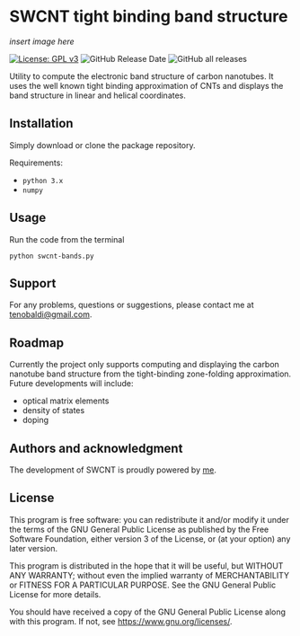 # SWCNT tight binding band structure

*insert image here*

[![License: GPL v3](https://img.shields.io/badge/License-GPLv3-blue.svg)](https://www.gnu.org/licenses/gpl-3.0)
![GitHub Release Date](https://img.shields.io/github/release-date/t3n0/swcnt-bands)
![GitHub all releases](https://img.shields.io/github/downloads/t3n0/swcnt-bands/total)

Utility to compute the electronic band structure of carbon nanotubes. It uses the well known tight binding approximation of CNTs and displays the band structure in linear and helical coordinates.

## Installation

Simply download or clone the package repository.

Requirements:

- `python 3.x`
- `numpy`

## Usage

Run the code from the terminal

`python swcnt-bands.py`

## Support

For any problems, questions or suggestions, please contact me at tenobaldi@gmail.com.

## Roadmap

Currently the project only supports computing and displaying the carbon nanotube band structure from the tight-binding zone-folding approximation. Future developments will include:

- optical matrix elements
- density of states
- doping

## Authors and acknowledgment

The development of SWCNT is proudly powered by [me](https://github.com/t3n0).

## License

This program is free software: you can redistribute it and/or modify it under the terms of the GNU General Public License as published by the Free Software Foundation, either version 3 of the License, or (at your option) any later version.

This program is distributed in the hope that it will be useful, but WITHOUT ANY WARRANTY; without even the implied warranty of MERCHANTABILITY or FITNESS FOR A PARTICULAR PURPOSE.  See the GNU General Public License for more details.

You should have received a copy of the GNU General Public License along with this program.  If not, see <https://www.gnu.org/licenses/>.
